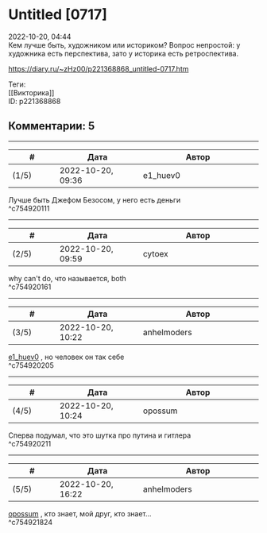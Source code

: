 Untitled [0717]
===============

  
2022-10-20, 04:44  
 Кем лучше быть, художником или историком? Вопрос непростой: у художника есть перспектива, зато у историка есть ретроспектива.   
  
<https://diary.ru/~zHz00/p221368868_untitled-0717.htm>  
  
Теги:  
[[Викторика]]  
ID: p221368868  


Комментарии: 5
--------------

  


---



|         #         |              Дата              |                     Автор                     |           ID           |
| --- | --- | --- | --- |
| (1/5) | 2022-10-20, 09:36 | e1\_huev0 | c754920111 |

  
 Лучше быть Джефом Безосом, у него есть деньги   
 ^c754920111

---



|         #         |              Дата              |                     Автор                     |           ID           |
| --- | --- | --- | --- |
| (2/5) | 2022-10-20, 09:59 | cytoex | c754920161 |

  
 why can't do, что называется, both   
 ^c754920161

---



|         #         |              Дата              |                     Автор                     |           ID           |
| --- | --- | --- | --- |
| (3/5) | 2022-10-20, 10:22 | anhelmoders | c754920205 |

  
  [e1\_huev0](https://caeddas.diary.ru "&#916;Д&#947;&#915;&#916;")  , но человек он так себе   
 ^c754920205

---



|         #         |              Дата              |                     Автор                     |           ID           |
| --- | --- | --- | --- |
| (4/5) | 2022-10-20, 10:24 | opossum | c754920211 |

  
 Сперва подумал, что это шутка про путина и гитлера   
 ^c754920211

---



|         #         |              Дата              |                     Автор                     |           ID           |
| --- | --- | --- | --- |
| (5/5) | 2022-10-20, 16:22 | anhelmoders | c754921824 |

  
  [opossum](https://pssm.diary.ru "змей о двух головах")  , кто знает, мой друг, кто знает...   
 ^c754921824